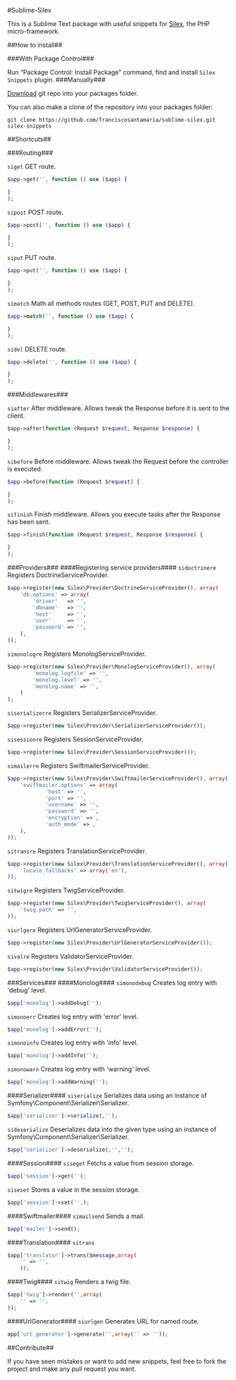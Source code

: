 #Sublime-Silex

This is a Sublime Text package with useful snippets for [Silex](http://silex.sensiolabs.org), the PHP micro-framework.

##How to install##

###With Package Control###

Run “Package Control: Install Package” command, find and install `Silex Snippets` plugin.
###Manually###

[Download](https://github.com/franciscosantamaria/sublime-silex/archive/master.zip) git repo into your packages folder.

You can also make a clone of the repository into your packages folder:

    git clone https://github.com/franciscosantamaria/sublime-silex.git silex-snippets

##Shortcuts##

###Routing###

`siget` GET route.

```php
$app->get('', function () use ($app) {

}
);

```

`sipost` POST route.

```php
$app->post('', function () use ($app) {

}
);

```

`siput` PUT route.

```php
$app->put('', function () use ($app) {

}
);

```

`simatch` Math all methods routes (GET, POST, PUT and DELETE).

```php
$app->match('', function () use ($app) {

}
);

```

`sidel` DELETE route.

```php
$app->delete('', function () use ($app) {

}
);

```

###Middlewares###

`siafter` After middleware. Allows tweak the Response before it is sent to the client.

```php
$app->after(function (Request $request, Response $response) {

}
);
```

`sibefore` Before middleware. Allows tweak the Request before the controller is executed.

```php
$app->before(function (Request $request) {

}
);
```

`sifinish` Finish middleware. Allows you execute tasks after the Response has been sent.

```php
$app->finish(function (Request $request, Response $response) {

}
);
```
###Providers###
####Registering service providers####
`sidoctrinere` Registers DoctrineServiceProvider.

```php
$app->register(new Silex\Provider\DoctrineServiceProvider(), array(
    'db.options' => array(
        'driver'   => '',
        'dbname'   => '',
        'host'     => '',
        'user'     => '',
        'password' => '',
    ),
));
```

`simonologre` Registers MonologServiceProvider.

```php
$app->register(new Silex\Provider\MonologServiceProvider(), array(
        'monolog.logfile' => '',
        'monolog.level' => '',
        'monolog.name' => '',
    )
);
```

`siserializerre` Registers SerializerServiceProvider.

```php
$app->register(new Silex\Provider\SerializerServiceProvider());
```

`sisessionre` Registers SessionServiceProvider.

```php
$app->register(new Silex\Provider\SessionServiceProvider());
```

`simailerre` Registers SwiftmailerServiceProvider.

```php
$app->register(new Silex\Provider\SwiftmailerServiceProvider(), array(
    'swiftmailer.options' => array(
            'host' => '',
            'port' => '',
            'username' => '',
            'password' => '',
            'encryption' => ,
            'auth_mode' => ,
    ),
));
```

`sitransre` Registers TranslationServiceProvider.

```php
$app->register(new Silex\Provider\TranslationServiceProvider(), array(
    'locale_fallbacks' => array('en'),
));
```

`sitwigre` Registers TwigServiceProvider.

```php
$app->register(new Silex\Provider\TwigServiceProvider(), array(
    'twig.path' => '',
));
```

`siurlgere` Registers UrlGeneratorServiceProvider.

```php
$app->register(new Silex\Provider\UrlGeneratorServiceProvider());
```

`sivalre` Registers ValidatorServiceProvider.

```php
$app->register(new Silex\Provider\ValidatorServiceProvider());
```

###Services###
####Monolog####
`simonodebug` Creates log entry with 'debug' level.

```php
$app['monolog']->addDebug('');
```

`simonoerr` Creates log entry with 'error' level.

```php
$app['monolog']->addError('');
```

`simonoinfo` Creates log entry with 'info' level.

```php
$app['monolog']->addInfo('');
```

`simonowarn` Creates log entry with 'warning' level.

```php
$app['monolog']->addWarning('');
```

####Serializer####
`siserialize`  Serializes data using an instance of Symfony\Component\Serializer\Serializer.

```php
$app['serializer']->serialize(,'');
```

`sideserialize` Deserializes data into the given type using an instance of Symfony\Component\Serializer\Serializer.

```php
$app['serializer']->deserialize(,'','');
```

####Session####
`siseget` Fetchs a value from session storage.

```php
$app['session']->get('');
```

`siseset` Stores a value in the session storage.

```php
$app['session']->set('',);
```

####Swiftmailer####
`simailsend` Sends a mail.

```php
$app['mailer']->send();
```

####Translation####
`sitrans`

```php
$app['translator']->trans($message,array(
    '' => '',
    ));
```

####Twig####
`sitwig` Renders a twig file.

```php
$app['twig']->render('',array(
    '' => '',
));
```

####UrlGenerator####
`siurlgen` Generates URL for named route.

```php
app['url_generator']->generate('',array('' => ''));
```

##Contribute##

If you have seen mistakes or want to add new snippets, feel free to fork the project and make any pull request you want.
